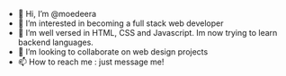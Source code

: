 - 👋 Hi, I’m @moedeera
- 👀 I’m interested in becoming a full stack web developer
- 🌱 I’m well versed in HTML, CSS and Javascript. Im now trying to learn backend languages.
- 💞️ I’m looking to collaborate on web design projects
- 📫 How to reach me : just message me!

<!---
moedeera/moedeera is a ✨ special ✨ repository because its `README.md` (this file) appears on your GitHub profile.
You can click the Preview link to take a look at your changes.
--->
